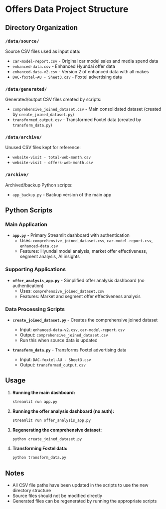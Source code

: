 # Offers Data Project Structure

## Directory Organization

### `/data/source/`
Source CSV files used as input data:
- `car-model-report.csv` - Original car model sales and media spend data
- `enhanced-data.csv` - Enhanced Hyundai offer data
- `enhanced-data-v2.csv` - Version 2 of enhanced data with all makes
- `DAC-foxtel-AU - Sheet3.csv` - Foxtel advertising data

### `/data/generated/`
Generated/output CSV files created by scripts:
- `comprehensive_joined_dataset.csv` - Main consolidated dataset (created by `create_joined_dataset.py`)
- `transformed_output.csv` - Transformed Foxtel data (created by `transform_data.py`)

### `/data/archive/`
Unused CSV files kept for reference:
- `website-visit - total-web-month.csv`
- `website-visit - offers-web-month.csv`

### `/archive/`
Archived/backup Python scripts:
- `app_backup.py` - Backup version of the main app

## Python Scripts

### Main Application
- **`app.py`** - Primary Streamlit dashboard with authentication
  - Uses: `comprehensive_joined_dataset.csv`, `car-model-report.csv`, `enhanced-data.csv`
  - Features: Hyundai model analysis, market offer effectiveness, segment analysis, AI insights

### Supporting Applications
- **`offer_analysis_app.py`** - Simplified offer analysis dashboard (no authentication)
  - Uses: `comprehensive_joined_dataset.csv`
  - Features: Market and segment offer effectiveness analysis

### Data Processing Scripts
- **`create_joined_dataset.py`** - Creates the comprehensive joined dataset
  - Input: `enhanced-data-v2.csv`, `car-model-report.csv`
  - Output: `comprehensive_joined_dataset.csv`
  - Run this when source data is updated

- **`transform_data.py`** - Transforms Foxtel advertising data
  - Input: `DAC-foxtel-AU - Sheet3.csv`
  - Output: `transformed_output.csv`

## Usage

1. **Running the main dashboard:**
   ```bash
   streamlit run app.py
   ```

2. **Running the offer analysis dashboard (no auth):**
   ```bash
   streamlit run offer_analysis_app.py
   ```

3. **Regenerating the comprehensive dataset:**
   ```bash
   python create_joined_dataset.py
   ```

4. **Transforming Foxtel data:**
   ```bash
   python transform_data.py
   ```

## Notes

- All CSV file paths have been updated in the scripts to use the new directory structure
- Source files should not be modified directly
- Generated files can be regenerated by running the appropriate scripts
